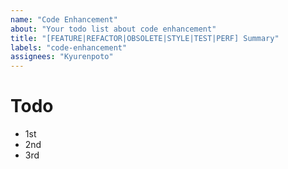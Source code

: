 ```yaml
---
name: "Code Enhancement"
about: "Your todo list about code enhancement"
title: "[FEATURE|REFACTOR|OBSOLETE|STYLE|TEST|PERF] Summary"
labels: "code-enhancement"
assignees: "Kyurenpoto"
---
```


<!--
 SPDX-FileCopyrightText: © 2025 Kyurenpoto <heal9179@gmail.com>
 SPDX-License-Identifier: MIT
-->

# Todo

- 1st
- 2nd
- 3rd

